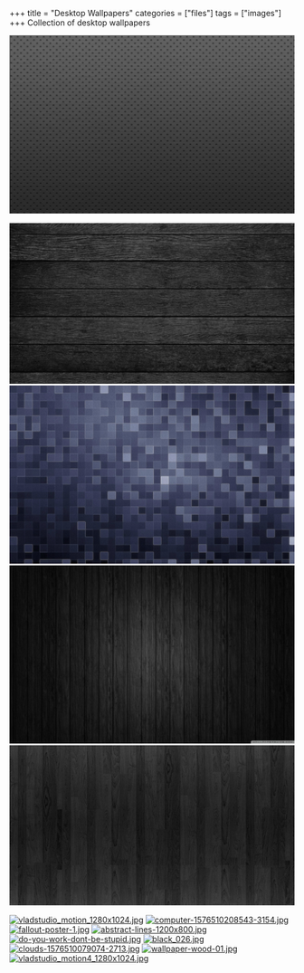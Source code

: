 +++
title = "Desktop Wallpapers"
categories = ["files"]
tags = ["images"]
+++
Collection of desktop wallpapers
<!--more-->
[![vladstudio-punched_metal.jpeg](/files/images/wallpapers/desktop/wp-vladstudio-punched_metal.jpeg)](/files/images/wallpapers/desktop/wp-vladstudio-punched_metal.jpeg)

[![wp-abstract-dark-wood-lo-3840x2160.jpg](/files/images/wallpapers/desktop/wp-abstract-dark-wood-lo-3840x2160.jpg)](/files/images/wallpapers/desktop/wp-abstract-dark-wood-lo-3840x2160.jpg)
[![wp-abstract+backgrounds+1.jpg](/files/images/wallpapers/desktop/wp-abstract+backgrounds+1.jpg)](/files/images/wallpapers/desktop/wp-abstract+backgrounds+1.jpg)
[![wp-black-background-1080p-3.jpg](/files/images/wallpapers/desktop/wp-black-background-1080p-3.jpg)](/files/images/wallpapers/desktop/wp-black-background-1080p-3.jpg)
[![wp-tree-texture-dark-pattern-25.jpg](/files/images/wallpapers/desktop/wp-tree-texture-dark-pattern-25.jpg)](/files/images/wallpapers/desktop/wp-tree-texture-dark-pattern-25.jpg)


[![vladstudio_motion_1280x1024.jpg](/images/wallpapers/vladstudio_motion_1280x1024.jpg)](/images/wallpapers/vladstudio_motion_1280x1024.jpg)
[![computer-1576510208543-3154.jpg](/images/wallpapers/computer-1576510208543-3154.jpg)](/images/wallpapers/computer-1576510208543-3154.jpg)
[![fallout-poster-1.jpg](/images/wallpapers/fallout-poster-1.jpg)](/images/wallpapers/fallout-poster-1.jpg)
[![abstract-lines-1200x800.jpg](/images/wallpapers/abstract-lines-1200x800.jpg)](/images/wallpapers/abstract-lines-1200x800.jpg)
[![do-you-work-dont-be-stupid.jpg](/images/wallpapers/do-you-work-dont-be-stupid.jpg)](/images/wallpapers/do-you-work-dont-be-stupid.jpg)
[![black_026.jpg](/images/wallpapers/black_026.jpg)](/images/wallpapers/black_026.jpg)
[![clouds-1576510079074-2713.jpg](/images/wallpapers/clouds-1576510079074-2713.jpg)](/images/wallpapers/clouds-1576510079074-2713.jpg)
[![wallpaper-wood-01.jpg](/images/wallpapers/wallpaper-wood-01.jpg)](/images/wallpapers/wallpaper-wood-01.jpg)
[![vladstudio_motion4_1280x1024.jpg](/images/wallpapers/vladstudio_motion4_1280x1024.jpg)](/images/wallpapers/vladstudio_motion4_1280x1024.jpg)
